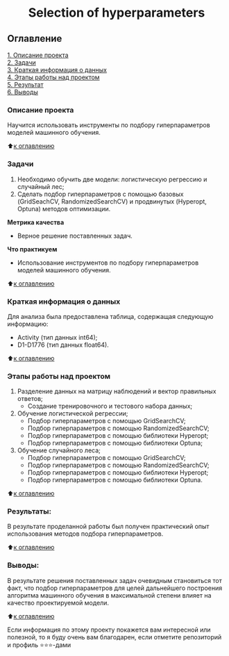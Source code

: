 # <center> Selection of hyperparameters

## Оглавление  
[1. Описание проекта](https://github.com/mrfluffypaws/Selection-of-hyperparameters/blob/main/README.md#Описание-проекта)  
[2. Задачи](https://github.com/mrfluffypaws/Selection-of-hyperparameters/blob/main/README.md#Задачи)  
[3. Краткая информация о данных](https://github.com/mrfluffypaws/Selection-of-hyperparameters/blob/main/README.md#Краткая-информация-о-данных)  
[4. Этапы работы над проектом](https://github.com/mrfluffypaws/Selection-of-hyperparameters/blob/main/README.md#Этапы-работы-над-проектом)  
[5. Результат](https://github.com/mrfluffypaws/Selection-of-hyperparameters/blob/main/README.md#Результаты)    
[6. Выводы](https://github.com/mrfluffypaws/Selection-of-hyperparameters/blob/main/README.md#Выводы) 

### Описание проекта    
Научится использовать инструменты по подбору гиперпараметров моделей машинного обучения. 

:arrow_up:[к оглавлению](https://github.com/mrfluffypaws/Selection-of-hyperparameters/blob/main/README.md#Оглавление)


### Задачи    
1. Необходимо обучить две модели: логистическую регрессию и случайный лес; 
2. Сделать подбор гиперпараметров с помощью базовых (GridSeachCV, RandomizedSearchCV) и продвинутых (Hyperopt, Optuna) методов оптимизации.
  

**Метрика качества**     
* Верное решение поставленных задач.


**Что практикуем**     
* Использование инструментов по подбору гиперпараметров моделей машинного обучения.

:arrow_up:[к оглавлению](https://github.com/mrfluffypaws/Selection-of-hyperparameters/blob/main/README.md#Оглавление)


### Краткая информация о данных
Для анализа была предоставлена таблица, содержащая следующую информацию:
* Activity (тип данных int64);
* D1-D1776 (тип данных float64).

  
:arrow_up:[к оглавлению](https://github.com/mrfluffypaws/Selection-of-hyperparameters/blob/main/README.md#Оглавление)


### Этапы работы над проектом  
1. Разделение данных на матрицу наблюдений и вектор правильных ответов;
    - Создание тренировочного и тестового набора данных;
2. Обучение логистической регрессии;
    - Подбор гиперпараметров с помощью GridSearchCV;
    - Подбор гиперпараметров с помощью RandomizedSearchCV;
    - Подбор гиперпараметров с помощью библиотеки Hyperopt;
    - Подбор гиперпараметров с помощью библиотеки Optuna;
3. Обучение случайного леса;
    - Подбор гиперпараметров с помощью GridSearchCV;
    - Подбор гиперпараметров с помощью RandomizedSearchCV;
    - Подбор гиперпараметров с помощью библиотеки Hyperopt;
    - Подбор гиперпараметров с помощью библиотеки Optuna.


:arrow_up:[к оглавлению](https://github.com/mrfluffypaws/Selection-of-hyperparameters/blob/main/README.md#Оглавление)


### Результаты:  
В результате проделанной работы был получен практический опыт использования методов подбора гиперпараметров.

:arrow_up:[к оглавлению](https://github.com/mrfluffypaws/Selection-of-hyperparameters/blob/main/README.md#Оглавление)


### Выводы:  
В результате решения поставленных задач очевидным становиться тот факт, что подбор гиперпараметров для целей дальнейшего построения алгоритма машинного обучения в максимальной степени влияет на качество проектируемой модели.      


:arrow_up:[к оглавлению](https://github.com/mrfluffypaws/Selection-of-hyperparameters/blob/main/README.md#Оглавление)


Если информация по этому проекту покажется вам интересной или полезной, то я буду очень вам благодарен, если отметите репозиторий и профиль ⭐️⭐️⭐️-дами

